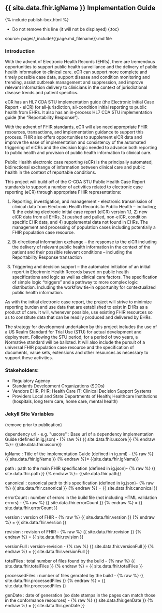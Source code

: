 ## {{ site.data.fhir.igName }} Implementation Guide

{% include publish-box.html %}

<!-- { :.no_toc } -->

<!-- TOC  the css styling for this is \pages\assets\css\project.css under 'markdown-toc'-->

* Do not remove this line (it will not be displayed)
{:toc}


<!-- end TOC -->


source: pages/\_include/{{page.md_filename}}.md  file

###  Introduction

With the advent of Electronic Health Records (EHRs), there are tremendous opportunities to support public health surveillance and the delivery of public health information to clinical care. eCR can support more complete and timely possible case data, support disease and condition monitoring and trending, assist outbreak management and suppression, and improve relevant information delivery to clinicians in the context of jurisdictional disease trends and patient specifics.

eCR has an HL7 CDA STU implementation guide (the Electronic Initial Case Report - eICR) for all-jurisdiction, all-condition initial reporting to public health from EHRs. It also has an in-process HL7 CDA STU implementation guide (the “Reportability Response”).

With the advent of FHIR standards, eCR will also need appropriate FHIR resources, transactions, and implementation guidance to support this process. FHIR also offers opportunities to supplement eICR data and improve the ease of implementation and consistency of the automated triggering of eICRs and the decision logic needed to advance both reporting to public health and provision of public health information to clinical care.

Public Health electronic case reporting (eCR) is the principally automated, bidirectional exchange of information between clinical care and public health in the context of reportable conditions.

This project will build off of the C-CDA STU Public Health Case Report standards to support a number of activities related to electronic case reporting (eCR) through appropriate FHIR representations:

1. Reporting, investigation, and management - electronic transmission of clinical data from Electronic Health Records to Public Health – including; 1) the existing electronic initial case report (eICR) version 1.1, 2) new eICR data from all EHRs, 3) pushed and pulled, non-eICR, condition specific EHR data, and 4) supplemental data not found in EHRs. The management and processing of population cases including potentially a FHIR population case resource.

2. Bi-directional information exchange – the response to the eICR including the delivery of relevant public health information in the context of the patient and their possible relevant conditions – including the Reportability Response transaction

3. Triggering and decision support – the automated initiation of an initial report in Electronic Health Records based on public health specifications and logic as well as clinical care factors. The specification of simple logic “triggers” and a pathway to more complex logic distribution. Including the workflow tie-in opportunity for contextualized public health information.

As with the initial electronic case report, the project will strive to minimize reporting burden and use data that are established to exist in EHRs as a product of care. It will, whenever possible, use existing FHIR resources so as to constitute data that can be readily produced and delivered by EHRs.

The strategy for development undertaken by this project includes the use of a US Realm Standard for Trial Use (STU) for actual development and deployment. Following the STU period, for a period of two years, a Normative standard will be balloted. It will also include the pursuit of a universal FHIR population case resource and the specification of documents, value sets, extensions and other resources as necessary to support these activities.

### Stakeholders:
- Regulatory Agency
- Standards Development Organizations (SDOs)
- Vendors	EHR, PHR; Health Care IT; Clinical Decision Support Systems
- Providers	Local and State Departments of Health; Healthcare Institutions (hospitals, long term care, home care, mental health)

### Jekyll Site Variables

(remove prior to publication)

dependency url - e.g. "uscore" : Base url of a dependency implementation Guide (defined in ig.json) -  {% raw %} {{ site.data.fhir.uscore }} {% endraw %}= {{site.data.fhir.uscore}}

igName : Title of the implementation Guide (defined in ig.xml) -  {% raw %} {{ site.data.fhir.igName }} {% endraw %}= {{site.data.fhir.igName}}

path : path to the main FHIR specification (defined in ig.json)-  {% raw %} {{ site.data.fhir.path }} {% endraw %}= {{site.data.fhir.path}}

canonical : canonical path to this specification (defined in ig.json)-  {% raw %} {{ site.data.fhir.canonical }} {% endraw %} = {{ site.data.fhir.canonical }}

errorCount : number of errors in the build file (not including HTML validation errors) -  {% raw %} {{ site.data.fhir.errorCount }} {% endraw %} = {{ site.data.fhir.errorCount }}

version : version of FHIR -  {% raw %} {{ site.data.fhir.version }} {% endraw %} = {{ site.data.fhir.version }}

revision : revision of FHIR -  {% raw %} {{ site.data.fhir.revision }} {% endraw %} = {{ site.data.fhir.revision }}

versionFull : version-revision -  {% raw %} {{ site.data.fhir.versionFull }} {% endraw %} = {{ site.data.fhir.versionFull }}

totalFiles : total number of files found by the build -  {% raw %} {{ site.data.fhir.totalFiles }} {% endraw %} = {{ site.data.fhir.totalFiles }}

processedFiles : number of files genrated by the build -  {% raw %} {{ site.data.fhir.processedFiles }} {% endraw %} = {{ site.data.fhir.processedFiles }}

genDate : date of generation (so date stamps in the pages can match those in the conformance resources) -  {% raw %} {{ site.data.fhir.genDate }} {% endraw %} = {{ site.data.fhir.genDate }}

